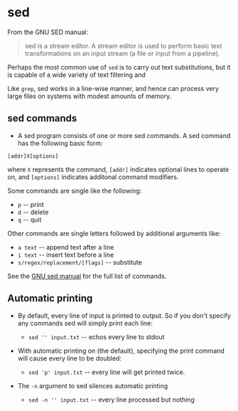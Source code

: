 
# sed

From the GNU SED manual:

> sed is a stream editor. A stream editor is used to perform basic text transformations on an input stream (a file or input from a pipeline). 

Perhaps the most common use of `sed` is to carry out text substitutions, but it is capable of a wide variety of text filtering and 

Like `grep`, sed works in a line-wise manner, and hence can process very large files on systems with modest amounts of memory.

## sed commands

* A sed program consists of one or more sed commands. A sed command has the following basic form:

```
[addr]X[options]
```

where `X` represents the command, `[addr]` indicates optional lines to operate on, and `[options]` indicates additonal command modifiers.

Some commands are single like the following:

* `p` -- print
* `d` -- delete
* `q` -- quit

Other commands are single letters followed by additional arguments like:

* `a text` -- append text after a line
* `i text` -- insert text before a line
* `s/regex/replacement/[flags]` -- substitute 


See the [GNU sed manual](https://www.gnu.org/software/sed/manual/html_node/sed-commands-list.html#sed-commands-list) for the full list of commands.


## Automatic printing

* By default, every line of input is printed to output. So if you don't specify any commands sed will simply print each line:

    - `sed '' input.txt` --  echos every line to stdout

* With automatic printing on (the default), specifying the print command will cause every line to be doubled:

    - `sed 'p' input.txt` -- every line will get printed twice.

* The `-n` argument to sed silences automatic printing

    - `sed -n '' input.txt` -- every line processed but nothing



